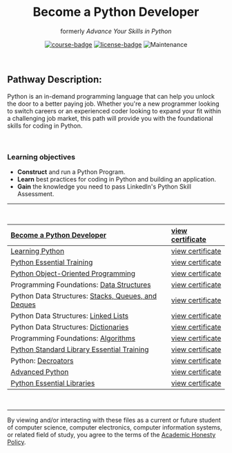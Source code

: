 <div align="center">

# Become a Python Developer
formerly <i>Advance Your Skills in Python</i>

[![course-badge]][course-link]
[![license-badge]][&copy]
![Maintenance](https://img.shields.io/maintenance/no/2021?style=for-the-badge)

</div>

<br>

## Pathway Description:
Python is an in-demand programming language that can help you unlock the door to a better paying job. Whether you're a new programmer looking to switch careers or an experienced coder looking to expand your fit within a challenging job market, this path will provide you with the foundational skills for coding in Python.

<br>

### Learning objectives
- <b>Construct</b> and run a Python Program.
- <b>Learn</b> best practices for coding in Python and building an application.
- <b>Gain</b> the knowledge you need to pass LinkedIn's Python Skill Assessment.

---
<br>

| [Become a Python Developer][course-link]                   | [view certificate][c00] |
| :--------------------------------------------------------- | :---------------------- |
| [Learning Python][py01]                                    | [view certificate][c01] |
| [Python Essential Training][py02]                          | [view certificate][c02] |
| [Python Object-Oriented Programming][py03]                 | [view certificate][c03] |
| Programming Foundations: [Data Structures][py04]           | [view certificate][c04] |
| Python Data Structures: [Stacks, Queues, and Deques][py05] | [view certificate][c05] |
| Python Data Structures: [Linked Lists][py06]               | [view certificate][c06] |
| Python Data Structures: [Dictionaries][py07]               | [view certificate][c07] |
| Programming Foundations: [Algorithms][py08]                | [view certificate][c08] |
| [Python Standard Library Essential Training][py09]         | [view certificate][c09] |
| Python: [Decroators][py10]                                 | [view certificate][c10] |
| [Advanced Python][py11]                                    | [view certificate][c11] |
| [Python Essential Libraries][py12]                         | [view certificate][c12] |

<br>

---
By viewing and/or interacting with these files as a current or future student of computer science, computer electronics, computer information systems, or related field of study, you agree to the terms of the [Academic Honesty Policy].

<!-- quick links -->
<!-- badge info -->
[course-badge]:https://img.shields.io/badge/learning-Python-ffffff?logo=Linkedin&labelColor=0a66c2&style=for-the-badge
[course-link]:https://www.linkedin.com/learning/paths/advance-your-skills-in-python "view on LinkedIn"
[license-badge]:https://img.shields.io/github/license/parasiticfrisk/become-a-python-developer?color=informational&style=for-the-badge
[&copy]:LICENSE "view license"
<!-- course -->
[py01]:learning_python "view on github"
[py02]:essential_training "view on github"
[py03]:python_oop "view on github"
[py04]:https://github.com/parasiticfrisk/become-a-programmer/tree/main/data_structures "view on github"
[py05]:stacks_queues "view on github"
[py06]:linked_lists "view on github"
[py07]:dictionaries "viewon github"
[py08]:https://github.com/parasiticfrisk/become-a-programmer/tree/main/algorithms "view on github"
[py09]:standard_library "view on github"
[py10]:decorators "view on github"
[py11]:advanced_python "view on github"
[py12]:essential_libraries "view on github"
<!-- certificate -->
[c00]:https://raw.githubusercontent.com/parasiticfrisk/become-a-python-developer/main/.github/advance-your-skills-in-python.jpg "view certificate"
[c01]:https://raw.githubusercontent.com/parasiticfrisk/become-a-python-developer/main/.github/learning-python.jpg "view certificate"
[c02]:https://raw.githubusercontent.com/parasiticfrisk/become-a-python-developer/main/.github/python-essential-training.jpg "view certificate"
[c03]:https://raw.githubusercontent.com/parasiticfrisk/become-a-python-developer/main/.github/python-object-oriented-programming.jpg "view certificate"
[c04]:https://raw.githubusercontent.com/parasiticfrisk/become-a-programmer/main/.github/data-structures.jpg "view certificate"
[c05]:https://raw.githubusercontent.com/parasiticfrisk/become-a-python-developer/main/.github/python-data-structures-stacks-queues-and-deques.jpg "view certificate"
[c06]:https://raw.githubusercontent.com/parasiticfrisk/become-a-python-developer/main/.github/python-data-structures-linked-lists.jpg "view certificate"
[c07]:https://raw.githubusercontent.com/parasiticfrisk/become-a-python-developer/main/.github/python-data-structures-dictionaries.jpg "view certificate"
[c08]:https://raw.githubusercontent.com/parasiticfrisk/become-a-programmer/main/.github/algorithms.jpg "view certificate"
[c09]:https://raw.githubusercontent.com/parasiticfrisk/become-a-python-developer/main/.github/python-standard-library-essential-training.jpg "view certificate"
[c10]:https://raw.githubusercontent.com/parasiticfrisk/become-a-python-developer/main/.github/python-decorators.jpg "view certificate"
[c11]:https://raw.githubusercontent.com/parasiticfrisk/become-a-python-developer/main/.github/advanced-python.jpg "view certificate"
[c12]:https://raw.githubusercontent.com/parasiticfrisk/become-a-python-developer/main/.github/python-essential-libraries.jpg "view certificate"
<!-- misc -->
[Academic Honesty Policy]:academic_honesty_policy "view policy"